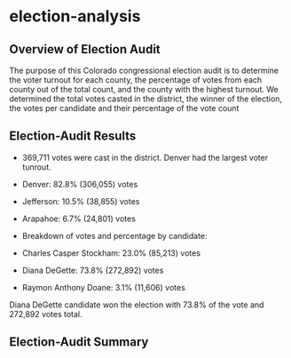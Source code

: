 # election-analysis

## Overview of Election Audit

The purpose of this Colorado congressional election audit is to determine the voter turnout for each county, the percentage of votes from each county out of the total count, and the county with the highest turnout. We determined the total votes casted in the district, the winner of the election, the votes per candidate and their percentage of the vote count

## Election-Audit Results

- 369,711 votes were cast in the district. Denver had the largest voter tunrout.

-   Denver: 82.8% (306,055) votes
-   Jefferson: 10.5% (38,855) votes
-   Arapahoe: 6.7% (24,801) votes

- Breakdown of votes and percentage by candidate:

-   Charles Casper Stockham: 23.0% (85,213) votes 
-   Diana DeGette: 73.8% (272,892) votes
-   Raymon Anthony Doane: 3.1% (11,606) votes

Diana DeGette candidate won the election with 73.8% of the vote and 272,892 votes total.

## Election-Audit Summary


